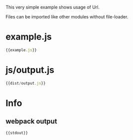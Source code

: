 This very simple example shows usage of Url.

Files can be imported like other modules without file-loader.

<!-- prettier-ignore-start -->

# example.js

``` javascript
{{example.js}}
```

# js/output.js

``` javascript
{{dist/output.js}}
```

# Info

## webpack output

```
{{stdout}}
```

<!-- prettier-ignore-end -->
